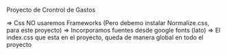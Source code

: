 Proyecto de Crontrol de Gastos 

=> Css NO usaremos Frameworks (Pero debemo instalar Normalize.css, para este proyecto)
=> Incorporamos fuentes desde google fonts (lato)
=> El index.css que esta en el proyecto, queda de manera global en todo el proyecto